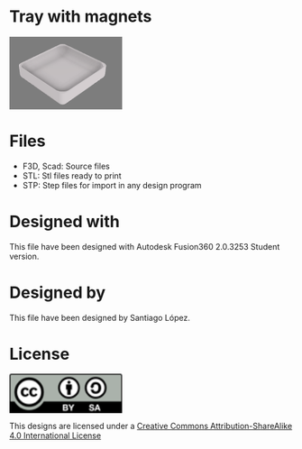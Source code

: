 # Tray with magnets
<img src="tray.png" width="200" align = "center">

# Files
* F3D, Scad: Source files
* STL: Stl files ready to print
* STP: Step files for import in any design program

# Designed with
This file have been designed with Autodesk Fusion360 2.0.3253 Student version.

# Designed by
This file have been designed by Santiago López.
# License
<img src="../by-sa.png" width="200" align = "center">

This designs are licensed under a [Creative Commons Attribution-ShareAlike 4.0 International License](http://creativecommons.org/licenses/by-sa/4.0/)
